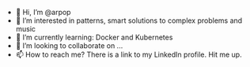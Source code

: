 - 👋 Hi, I’m @arpop
- 👀 I’m interested in patterns, smart solutions to complex problems and music
- 🌱 I’m currently learning: Docker and Kubernetes
- 💞️ I’m looking to collaborate on ...
- 📫 How to reach me? There is a link to my LinkedIn profile. Hit me up.

<!---
arpop/arpop is a ✨ special ✨ repository because its `README.md` (this file) appears on your GitHub profile.
You can click the Preview link to take a look at your changes.
--->
